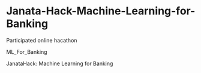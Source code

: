 # Janata-Hack-Machine-Learning-for-Banking
Participated online hacathon

ML_For_Banking

JanataHack: Machine Learning for Banking
